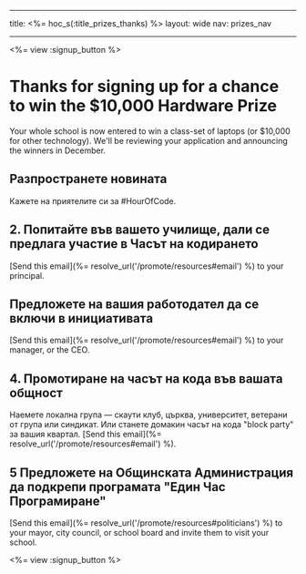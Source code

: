 * * *

title: <%= hoc_s(:title_prizes_thanks) %> layout: wide nav: prizes_nav

* * *

<%= view :signup_button %>

# Thanks for signing up for a chance to win the $10,000 Hardware Prize

Your whole school is now entered to win a class-set of laptops (or $10,000 for other technology). We'll be reviewing your application and announcing the winners in December.

## Разпространете новината

Кажете на приятелите си за #HourOfCode.

## 2. Попитайте във вашето училище, дали се предлага участие в Часът на кодирането

[Send this email](%= resolve_url('/promote/resources#email') %) to your principal.

## Предложете на вашия работодател да се включи в инициативата

[Send this email](%= resolve_url('/promote/resources#email') %) to your manager, or the CEO.

## 4. Промотиране на часът на кода във вашата общност

Наемете локална група — скаути клуб, църква, университет, ветерани от група или синдикат. Или станете домакин часът на кода "block party" за вашия квартал. [Send this email](%= resolve_url('/promote/resources#email') %).

## 5 Предложете на Общинската Администрация да подкрепи програмата "Един Час Програмиране"

[Send this email](%= resolve_url('/promote/resources#politicians') %) to your mayor, city council, or school board and invite them to visit your school.

<%= view :signup_button %>
